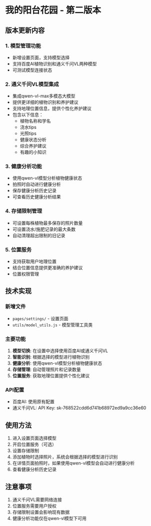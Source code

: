 # 我的阳台花园 - 第二版本

## 版本更新内容

### 1. 模型管理功能
- 新增设置页面，支持模型选择
- 支持百度AI植物识别和通义千问VL两种模型
- 可测试模型连接状态

### 2. 通义千问VL模型集成
- 集成qwen-vl-max多模态大模型
- 提供更详细的植物识别和养护建议
- 支持地理位置信息，提供个性化养护建议
- 包含以下信息：
  - 植物名称和学名
  - 浇水tips
  - 光照tips
  - 健康状态分析
  - 综合养护建议
  - 有趣的小知识

### 3. 健康分析功能
- 使用qwen-vl模型分析植物健康状态
- 拍照时自动进行健康分析
- 保存健康分析历史记录
- 可查看历史健康分析结果

### 4. 存储限制管理
- 可设置每株植物最多保存的照片数量
- 可设置浇水/施肥记录的最大条数
- 自动清理超出限制的旧记录

### 5. 位置服务
- 支持获取用户地理位置
- 结合位置信息提供更准确的养护建议
- 位置权限管理

## 技术实现

### 新增文件
- `pages/settings/` - 设置页面
- `utils/model_utils.js` - 模型管理工具类

### 主要功能
1. **模型切换**: 在设置中选择使用百度AI或通义千问VL
2. **智能识别**: 根据选择的模型进行植物识别
3. **健康分析**: 使用qwen-vl模型分析植物健康状态
4. **存储管理**: 自动管理照片和记录数量
5. **位置服务**: 获取地理位置提供个性化建议

### API配置
- 百度AI: 使用原有配置
- 通义千问VL: API Key: sk-768522cdd6d741b68972ed9a9cc36e60

## 使用方法

1. 进入设置页面选择模型
2. 开启位置服务（可选）
3. 设置存储限制
4. 添加植物时选择照片，系统会根据选择的模型进行识别
5. 在详情页面拍照时，如果使用qwen-vl模型会自动进行健康分析
6. 查看健康分析历史记录

## 注意事项

1. 通义千问VL需要网络连接
2. 位置服务需要用户授权
3. 存储限制设置会影响现有数据
4. 健康分析功能仅在qwen-vl模型下可用
